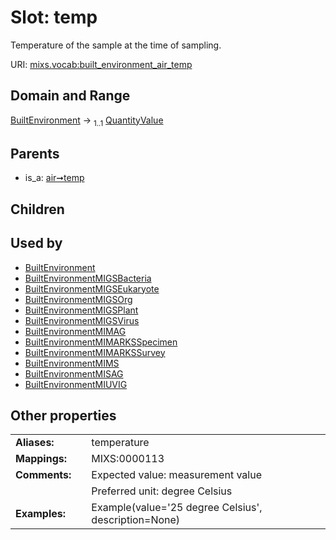 
# Slot: temp


Temperature of the sample at the time of sampling.

URI: [mixs.vocab:built_environment_air_temp](https://w3id.org/mixs/vocab/built_environment_air_temp)


## Domain and Range

[BuiltEnvironment](BuiltEnvironment.md) &#8594;  <sub>1..1</sub> [QuantityValue](QuantityValue.md)

## Parents

 *  is_a: [air➞temp](air_temp.md)

## Children


## Used by

 * [BuiltEnvironment](BuiltEnvironment.md)
 * [BuiltEnvironmentMIGSBacteria](BuiltEnvironmentMIGSBacteria.md)
 * [BuiltEnvironmentMIGSEukaryote](BuiltEnvironmentMIGSEukaryote.md)
 * [BuiltEnvironmentMIGSOrg](BuiltEnvironmentMIGSOrg.md)
 * [BuiltEnvironmentMIGSPlant](BuiltEnvironmentMIGSPlant.md)
 * [BuiltEnvironmentMIGSVirus](BuiltEnvironmentMIGSVirus.md)
 * [BuiltEnvironmentMIMAG](BuiltEnvironmentMIMAG.md)
 * [BuiltEnvironmentMIMARKSSpecimen](BuiltEnvironmentMIMARKSSpecimen.md)
 * [BuiltEnvironmentMIMARKSSurvey](BuiltEnvironmentMIMARKSSurvey.md)
 * [BuiltEnvironmentMIMS](BuiltEnvironmentMIMS.md)
 * [BuiltEnvironmentMISAG](BuiltEnvironmentMISAG.md)
 * [BuiltEnvironmentMIUVIG](BuiltEnvironmentMIUVIG.md)

## Other properties

|  |  |  |
| --- | --- | --- |
| **Aliases:** | | temperature |
| **Mappings:** | | MIXS:0000113 |
| **Comments:** | | Expected value: measurement value |
|  | | Preferred unit: degree Celsius |
| **Examples:** | | Example(value='25 degree Celsius', description=None) |

